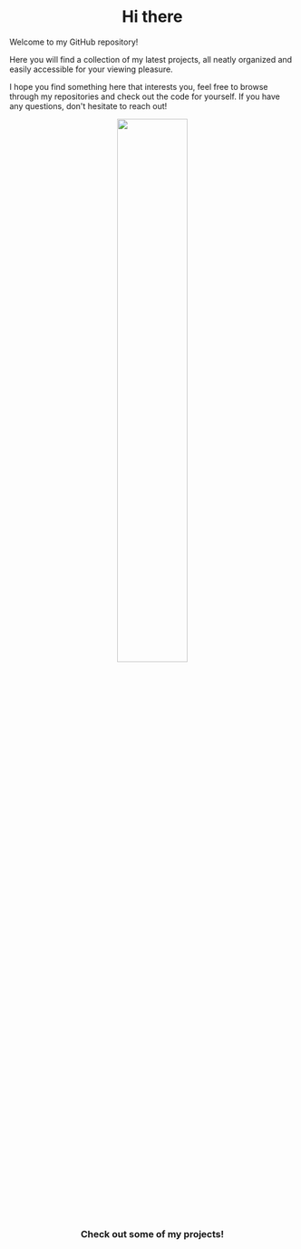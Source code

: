 <h1 style="text-align: center;">Hi there </h1>
<p1>Welcome to my GitHub repository!

Here you will find a collection of my latest projects, all neatly organized and easily accessible for your viewing pleasure.

 
 I hope you find something here that interests you, feel free to browse through my repositories and check out the code for yourself. If you have any questions, don't hesitate to reach out!
</p1>

<div align="center">
  <img height="49.5%" src="https://github-readme-stats.vercel.app/api/top-langs/?username=dmarceli&layout=compact&langs_count=7&theme=tokyonight"/>
<div>



### Check out some of my projects!
